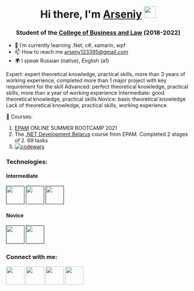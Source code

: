 <h1 align="center">Hi there, I'm <a href="https://github.com/user-nam-e" target="_blank">Arseniy</a> 
<img src="https://github.com/blackcater/blackcater/raw/main/images/Hi.gif" height="32"/></h1>
<h3 align="center">Student of the <a href="https://brest.kbp.by/" target="_blank">College of Business and Law</a> (2018-2022)</h3>

- 🌱 I’m currently learning .Net, c#, xamarin, wpf
- 📫 How to reach me <a href="mailto:arseny123395@gmail.com">arseny123395@gmail.com</a>
- 🌍 I speak Russian (native), English (a1)


Expert: expert theoretical knowledge, practical skills, more than 3 years of working experience, completed more than 1 major project with key requirement for the skill
Advanced: perfect theoretical knowledge, practical skills, more than a year of working experience
Intermediate: good theoretical knowledge, practical skills
Novice: basic theoretical knowledge
Lack of theoretical knowledge, practical skills, working experience

📘 Courses: 
1) <a href="https://www.epam.com/" target="_blank">EPAM</a> ONLINE SUMMER BOOTCAMP 2021
2) The <a href="https://training.by/#!/Training/2665?lang=en" target="_blank">.NET Development Belarus</a> course from EPAM. Completed 2 stages of 2. 69 tasks 
3) [![codewars](https://www.codewars.com/users/arseniy__/badges/small)](https://www.codewars.com/users/arseniy__)

<h3 align="start">Technologies: </h3>
<h4>Intermediate</h4>
<a href=""><img src="https://img.icons8.com/color/2x/c-sharp-logo.png" width="50" 
   height="50" alt=""></a>
<a href=""><img src="https://img.icons8.com/color/2x/xamarin.png" width="50" 
   height="50" alt=""></a>
<a href=""><img src="https://img.icons8.com/external-tal-revivo-color-tal-revivo/2x/external-net-or-dot-net-a-software-framework-developed-by-microsoft-logo-color-tal-revivo.png" width="50" 
   height="50" alt=""></a>
 

<h4>Novice</h4>
<a href=""><img src="https://img.icons8.com/external-wanicon-lineal-color-wanicon/2x/external-sql-server-big-data-wanicon-lineal-color-wanicon.png" width="50" 
   height="50" alt=""></a>
<a href=""><img src="https://img.icons8.com/external-soft-fill-juicy-fish/2x/external-sql-servers-and-networks-soft-fill-soft-fill-juicy-fish.png" width="50" 
   height="50" alt=""></a>



<h3 align="start">Connect with me:</h3>
<a href="https://t.me/im_arseniy"><img src="https://cdn-icons-png.flaticon.com/128/5968/5968804.png" width="50" 
   height="50" alt=""></a>
 <a href="https://vk.com/na222"><img src="https://cdn-icons-png.flaticon.com/128/5968/5968835.png" width="50" 
   height="50" alt=""></a>
 <a href="https://discordapp.com/users/\_(^_^)_/#3447/"><img src="https://cdn-icons-png.flaticon.com/128/5968/5968756.png" width="50" 
   height="50" alt=""></a>
 <a href="mailto:arseny123395@gmail.com"><img src="https://cdn-icons-png.flaticon.com/128/888/888853.png" width="50" 
   height="50" alt=""></a>
